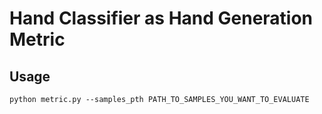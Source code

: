 # Hand Classifier as Hand Generation Metric
## Usage
```
python metric.py --samples_pth PATH_TO_SAMPLES_YOU_WANT_TO_EVALUATE
```